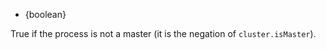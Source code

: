<!-- YAML
added: v0.6.0
-->

* {boolean}

True if the process is not a master (it is the negation of `cluster.isMaster`).

